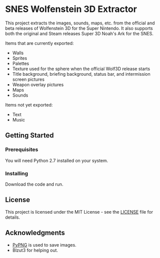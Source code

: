 # SNES Wolfenstein 3D Extractor

This project extracts the images, sounds, maps, etc. from the official and beta releases of Wolfenstein 3D for the Super Nintendo.
It also supports both the original and Steam releases Super 3D Noah's Ark for the SNES.

Items that are currently exported:
* Walls
* Sprites
* Palettes
* Texture used for the sphere when the official Wolf3D release starts
* Title background, briefing background, status bar, and intermission screen pictures
* Weapon overlay pictures
* Maps
* Sounds

Items not yet exported:
* Text
* Music

## Getting Started

### Prerequisites

You will need Python 2.7 installed on your system.

### Installing

Download the code and run.

## License

This project is licensed under the MIT License - see the [LICENSE](LICENSE) file for details.

## Acknowledgments

* [PyPNG](https://github.com/drj11/pypng) is used to save images.
* Blzut3 for helping out.
